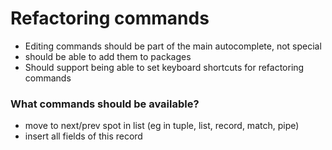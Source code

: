 # Refactoring commands

* Editing commands should be part of the main autocomplete, not special
* should be able to add them to packages
* Should support being able to set keyboard shortcuts for refactoring commands

### What commands should be available?

* move to next/prev spot in list \(eg in tuple, list, record, match, pipe\)
* insert all fields of this record



